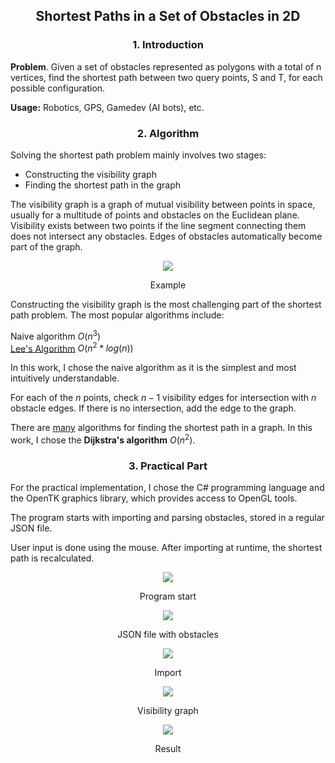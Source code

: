 ## <p align="center">Shortest Paths in a Set of Obstacles in 2D </p>

### <p align="center">1.  Introduction</p>

**Problem**. Given a set of obstacles represented as polygons with a total of n vertices, find the shortest path between two query points, S and T, for each possible configuration.

**Usage:** Robotics, GPS, Gamedev (AI bots), etc.

### <p align="center">2. Algorithm</p>

Solving the shortest path problem mainly involves two stages:

<ul>  
<li>Constructing the visibility graph</li>  
<li>Finding the shortest path in the graph</li>  
</ul>

The visibility graph is a graph of mutual visibility between points in space, usually for a multitude of points and obstacles on the Euclidean plane. Visibility exists between two points if the line segment connecting them does not intersect any obstacles. Edges of obstacles automatically become part of the graph.

<p align="center">
  <img src="https://github.com/DenDunno/ComputationalGeometry/blob/master/Report/graph.png?raw=true"/>
</p>

<p align="center">Example</p>

Constructing the visibility graph is the most challenging part of the shortest path problem. The most popular algorithms include:

Naive algorithm $O(n^3)$	
[Lee's Algorithm](http://www.science.smith.edu/~istreinu/Teaching/Courses/274/Spring98/Projects/Philip/fp/algVisibility.htm) $O(n^2*log(n))$

In this work, I chose the naive algorithm as it is the simplest and most intuitively understandable.

For each of the $n$ points, check $n - 1$ visibility edges for intersection with $n$ obstacle edges. If there is no intersection, add the edge to the graph.

There are [many](https://uk.wikipedia.org/wiki/%D0%97%D0%B0%D0%B4%D0%B0%D1%87%D0%B0_%D0%BF%D1%80%D0%BE_%D0%BD%D0%B0%D0%B9%D0%BA%D0%BE%D1%80%D0%BE%D1%82%D1%88%D0%B8%D0%B9_%D1%88%D0%BB%D1%8F%D1%85) algorithms for finding the shortest path in a graph. In this work, I chose the **Dijkstra's algorithm** $O(n^2)$.


### <p align="center">3. Practical Part</p>

For the practical implementation, I chose the C# programming language and the OpenTK graphics library, which provides access to OpenGL tools.

The program starts with importing and parsing obstacles, stored in a regular JSON file.

User input is done using the mouse. After importing at runtime, the shortest path is recalculated.

<p align="center">
  <img src="https://github.com/DenDunno/ComputationalGeometry/blob/master/Report/Screenshot_1.png?raw=true"/>
</p>
<p align="center">Program start</p>
<p align="center">
  <img src="https://github.com/DenDunno/ComputationalGeometry/blob/master/Report/new.png?raw=true"/>
</p>
<p align="center">JSON file with obstacles</p>
<p align="center">
  <img src="https://github.com/DenDunno/ComputationalGeometry/blob/master/Report/Screenshot_3.png?raw=true"/>
</p>
<p align="center">Import</p>
<p align="center">
  <img src="https://github.com/DenDunno/ComputationalGeometry/blob/master/Report/Screenshot_5.png?raw=true"/>
</p>
<p align="center">Visibility graph</p>
<p align="center">
  <img src="https://github.com/DenDunno/ComputationalGeometry/blob/master/Report/Gif2.gif?raw=true"/>
</p>
<p align="center">Result</p>
